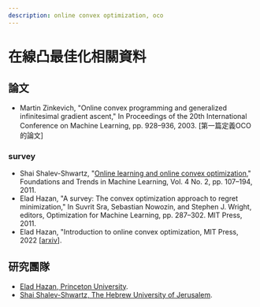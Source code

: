 ```yaml
---
description: online convex optimization, oco
---
```


# 在線凸最佳化相關資料

## 論文

* Martin Zinkevich, "Online convex programming and generalized infinitesimal gradient ascent," In Proceedings of the 20th International Conference on Machine Learning, pp. 928–936, 2003. \[第一篇定義OCO的論文]

### survey

* Shai Shalev-Shwartz, "[Online learning and online convex optimization](https://www.cs.huji.ac.il/\~shais/papers/OLsurvey.pdf)," Foundations and Trends in Machine Learning, Vol. 4 No. 2, pp. 107–194, 2011.
* Elad Hazan,  "A survey: The convex optimization approach to regret minimization," In Suvrit Sra, Sebastian Nowozin, and Stephen J. Wright, editors, Optimization for Machine Learning, pp. 287–302. MIT Press, 2011.
* Elad Hazan, "Introduction to online convex optimization, MIT Press, 2022 \[[arxiv](https://arxiv.org/abs/1909.05207)].

## 研究團隊

* [Elad Hazan, Princeton University](https://www.ehazan.com/).
* [Shai Shalev-Shwartz, The Hebrew University of Jerusalem](https://www.cs.huji.ac.il/\~shais/).
